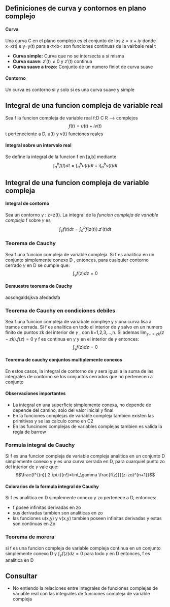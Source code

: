 

## Definiciones de curva y contornos en plano complejo
#### Curva
Una curva C en el plano complejo es el conjunto de los $z=x+iy$ donde x=x(t) e y=y(t) para a<t<b< son funciones continuas de la vairbale real t
- **Curva simple:** Curva que no se intersecta a si misma
- **Curva suave:** $z'(t)\neq0$ y $z'(t)$ continua
- **Curva suave a trozo:** Conjunto de un numero finiot de curva suave

#### Contorno
Un curva es contorno si y solo si es una curva suave y simple
## Integral de una funcion compleja de variable real
Sea f la funcion compleja de variable real f:D C R --> complejos 
$$f(t)=u(t)+iv(t)$$ t perteneciente a D, u(t) y v(t) funciones reales
#### Integral sobre un intervalo real
Se define la integral de la funcion f en [a,b] mediante
$$\int_{a}^{b}f(t)dt=\int_{a}^{b}u(t)dt+i\int_{a}^{b}v(t)dt$$

## Integral de una funcion compleja de variable compleja
#### Integral de contorno
Sea un contorno $\gamma$ : z=z(t). La integral de la *funcion compleja de variable compleja* f sobre $\gamma$ es
$$\int_{\gamma}f(t)dt=\int_{a}^{b}f(z(t)).z'(t)dt$$


### Teorema de Cauchy
Sea f una funcion compleja de variable compleja. Si f es analitica en un conjunto simplemente conexo D , entonces, para cualquier contorno cerrado $\gamma$ en D se cumple que:$$\int_\gamma f(z)dz=0 $$



#### Demuestre teorema de Cauchy
aosdngaldsjkva
afedadsfa









### Teorema de Cauchy en condiciones debiles
Sea f una funcion compleja de variabale compleje y $\gamma$ una curva lisa a tramos cerrada. Si f es analitica en todo el interior de $\gamma$ salvo en un numero finito de puntos zk del interior de $\gamma$ , con k=1,2,3,...,n. Si ademas $\lim_{z->zk}(z-zk).f(z)=0$ y f es continua en $\gamma$ y en el interior de $\gamma$ entonces:$$\int_\gamma f(z)dz=0 $$


#### Teorema de cauchy conjuntos multiplemente conexos
En estos casos, la integral de contorno de $\gamma$ sera igual a la suma de las integrales de contorno se los conjuntos cerrados que no pertenecen a conjunto

#### Observaciones importantes
- La integral en una superficie simplemente conexa, no depende de depende del camino, solo del valor inicial y final
- En la funciones complejas de variable compleja tambien existen las primitivas y se las calculo como en C2
- En las funcinoes complejas de variables complejas tambien es valida la regla de barrow


### Formula integral de Cauchy
Si f es una funcion compleja de variable compleja analitica en un conjunto D simplemente conexo y $\gamma$ es una curva cerrada en D, para cuarquiel punto zo del interior de $\gamma$ vale que:$$\frac{f^{(n)}.2.\pi.i}{n!}=\int_\gamma \frac{f(z)}{(z-zo)^{n+1}}$$
#### Colorarios de la formula integral de Cauchy
Si f es analitica en D simplemente conexo y zo pertenece a D, entonces:
- f posee infinitas derivadas en zo
- sus derivadas tambien son analiticas en zo
- las funciones u(x,y) y v(x,y) tambien poseen infinitas derivadas y estas son continuas en Zo

### Teorema de morera
si f es una funcion compleja de variable compleja continua en un conjunto simplemente conexo D y $\int_\gamma f(z)dz=0$ para todo $\gamma$ en D entonces, f es analitica en D



## Consultar  
- No entiendo la relaciones entre integrales de funciones complejas de variable real con las integrales de funciones compleja de variable compleja
